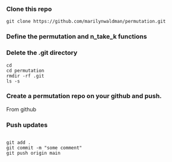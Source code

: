 ### Clone this repo

```
git clone https://github.com/marilynwaldman/permutation.git

```

###  Define the permutation and n_take_k functions

###  Delete the .git directory 

```
cd 
cd permutation
rmdir -rf .git
ls -s

```

###  Create a permutation repo on your github and push.

From github

### Push updates

```

git add .
git commit -m "some comment"
git push origin main


```

